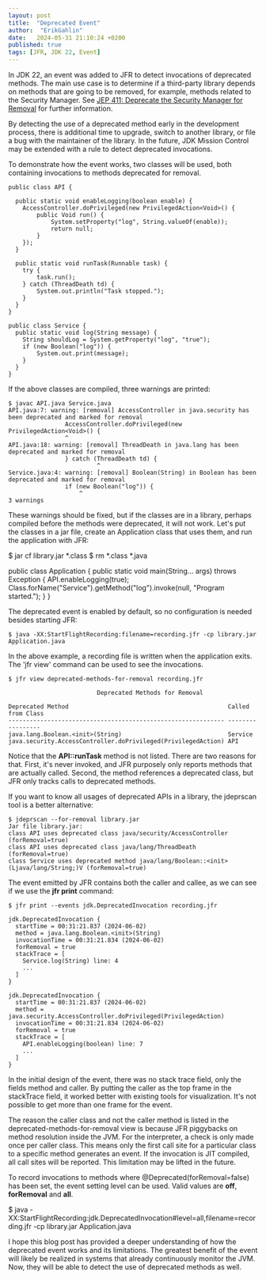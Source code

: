 ```yaml
---
layout: post
title:  "Deprecated Event"
author:  "ErikGahlin"
date:   2024-05-31 21:10:24 +0200
published: true
tags: [JFR, JDK 22, Event]
---
```


In JDK 22, an event was added to JFR to detect invocations of deprecated methods. The main use case is to determine if a third-party library depends on methods that are going to be removed, for example, methods related to the Security Manager. See [JEP 411: Deprecate the Security Manager for Removal](https://openjdk.org/jeps/411) for further information.

By detecting the use of a deprecated method early in the development process, there is additional time to upgrade, switch to another library, or file a bug with the maintainer of the library. In the future, JDK Mission Control may be extended with a rule to detect deprecated invocations.

To demonstrate how the event works, two classes will be used, both containing invocations to methods deprecated for removal.

    public class API {

	  public static void enableLogging(boolean enable) {
		AccessController.doPrivileged(new PrivilegedAction<Void>() {
            public Void run() {
                System.setProperty("log", String.valueOf(enable));
                return null;
            }
        });
	  }
    
   	  public static void runTask(Runnable task) {
		try {
			task.run();
		} catch (ThreadDeath td) {
			System.out.println("Task stopped.");
		}
	  }
    }
    
    public class Service {
	  public static void log(String message) {
		String shouldLog = System.getProperty("log", "true");
		if (new Boolean("log")) {
			System.out.print(message);
		}
	  }
    }

If the above classes are compiled, three warnings are printed:

    $ javac API.java Service.java
    API.java:7: warning: [removal] AccessController in java.security has been deprecated and marked for removal
                    AccessController.doPrivileged(new PrivilegedAction<Void>() {
                    ^
    API.java:18: warning: [removal] ThreadDeath in java.lang has been deprecated and marked for removal
                    } catch (ThreadDeath td) {
                             ^
    Service.java:4: warning: [removal] Boolean(String) in Boolean has been deprecated and marked for removal
                    if (new Boolean("log")) {
                        ^
    3 warnings

These warnings should be fixed, but if the classes are in a library, perhaps compiled before the methods were deprecated, it will not work. Let's put the classes in a jar file, create an Application class that uses them, and run the application with JFR:

  $ jar cf library.jar *.class
  $ rm *.class *.java

   public class Application {
     public static void main(String... args) throws Exception {
		API.enableLogging(true);
		Class.forName("Service").getMethod("log").invoke(null, "Program started.");
    	}
   }

The deprecated event is enabled by default, so no configuration is needed besides starting JFR:

    $ java -XX:StartFlightRecording:filename=recording.jfr -cp library.jar Application.java 

In the above example, a recording file is written when the application exits. The 'jfr view' command can be used to see the invocations.

    $ jfr view deprecated-methods-for-removal recording.jfr
        
                             Deprecated Methods for Removal
    
    Deprecated Method                                             Called from Class
    ------------------------------------------------------------- -----------------
    java.lang.Boolean.<init>(String)                              Service          
    java.security.AccessController.doPrivileged(PrivilegedAction) API      

Notice that the **API::runTask** method is not listed. There are two reasons for that. First, it's never invoked, and JFR purposely only reports methods that are actually called. Second, the method references a deprecated class, but JFR only tracks calls to deprecated methods.

If you want to know all usages of deprecated APIs in a library, the jdeprscan tool is a better alternative:

    $ jdeprscan --for-removal library.jar
    Jar file library.jar:
    class API uses deprecated class java/security/AccessController (forRemoval=true)
    class API uses deprecated class java/lang/ThreadDeath (forRemoval=true)
    class Service uses deprecated method java/lang/Boolean::<init>(Ljava/lang/String;)V (forRemoval=true)

The event emitted by JFR contains both the caller and callee, as we can see if we use the **jfr print** command:

    $ jfr print --events jdk.DeprecatedInvocation recording.jfr

    jdk.DeprecatedInvocation {
      startTime = 00:31:21.837 (2024-06-02)
      method = java.lang.Boolean.<init>(String)
      invocationTime = 00:31:21.834 (2024-06-02)
      forRemoval = true
      stackTrace = [
        Service.log(String) line: 4
        ...
      ]
    }

    jdk.DeprecatedInvocation {
      startTime = 00:31:21.837 (2024-06-02)
      method = java.security.AccessController.doPrivileged(PrivilegedAction)
      invocationTime = 00:31:21.834 (2024-06-02)
      forRemoval = true
      stackTrace = [
        API.enableLogging(boolean) line: 7
        ...
      ]
    }

In the initial design of the event, there was no stack trace field, only the fields method and caller. By putting the caller as the top frame in the stackTrace field, it worked better with existing tools for visualization. It's not possible to get more than one frame for the event.

The reason the caller class and not the caller method is listed in the deprecated-methods-for-removal view is because JFR piggybacks on method resolution inside the JVM. For the interpreter, a check is only made once per caller class. This means only the first call site for a particular class to a specific method generates an event. If the invocation is JIT compiled, all call sites will be reported. This limitation may be lifted in the future.

To record invocations to methods where @Deprecated(forRemoval=false) has been set, the event setting level can be used. Valid values are **off**, **forRemoval** and **all**.

  $ java -XX:StartFlightRecording:jdk.DeprecatedInvocation#level=all,filename=recording.jfr -cp library.jar Application.java 

I hope this blog post has provided a deeper understanding of how the deprecated event works and its limitations. The greatest benefit of the event will likely be realized in systems that already continuously monitor the JVM. Now, they will be able to detect the use of deprecated methods as well.

